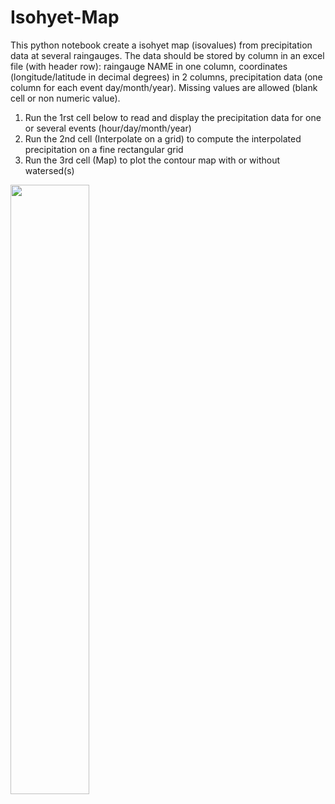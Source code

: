# Isohyet-Map

This python notebook create a isohyet map (isovalues) from precipitation data at several raingauges. 
The data should be stored by column in an excel file (with header row): raingauge NAME in one column, coordinates (longitude/latitude in decimal degrees) in 2 columns, precipitation data (one column for each event day/month/year). Missing values are allowed (blank cell or non numeric value).

1) Run the 1rst cell below to read and display the precipitation data for one or several events (hour/day/month/year)
2) Run the 2nd cell (Interpolate on a grid) to compute the interpolated precipitation on a fine rectangular grid
3) Run the 3rd cell (Map) to plot the contour map with or without watersed(s)

<img src="https://github.com/loicduffar/Isohyet-Map/blob/master/out/isohyet%20map%202019%2011%2023.png" width="50%"></img>

